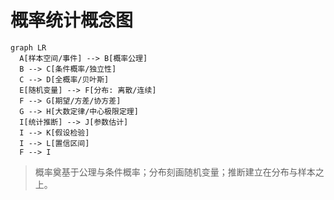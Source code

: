 # 概率统计概念图

```mermaid
graph LR
  A[样本空间/事件] --> B[概率公理]
  B --> C[条件概率/独立性]
  C --> D[全概率/贝叶斯]
  E[随机变量] --> F[分布: 离散/连续]
  F --> G[期望/方差/协方差]
  G --> H[大数定律/中心极限定理]
  I[统计推断] --> J[参数估计]
  I --> K[假设检验]
  I --> L[置信区间]
  F --> I
```

> 概率奠基于公理与条件概率；分布刻画随机变量；推断建立在分布与样本之上。
